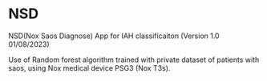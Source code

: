 # NSD
NSD(Nox Saos Diagnose) App for IAH classificaiton (Version 1.0  01/08/2023)

Use of Random forest algorithm trained with private dataset of patients with saos, using Nox medical device PSG3 (Nox T3s). 
